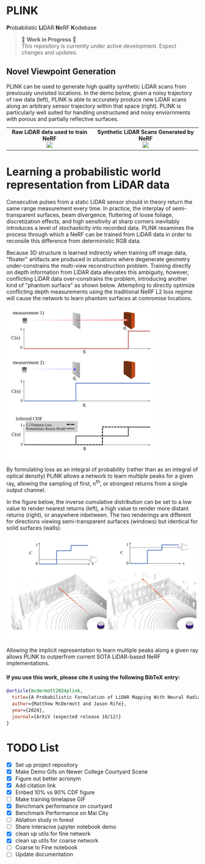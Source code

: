 # PLINK
**P**robabilistic **Li**DAR **N**eRF **K**odebase

> 🚧 **Work in Progress** 🚧  
> This repository is currently under active development. Expect changes and updates.

## Novel Viewpoint Generation
PLINK can be used to generate high quality synthetic LiDAR scans from previously unvisited locations. In the demo below, given a noisy trajectory of raw data (left), PLINK is able to accurately produce new LiDAR scans along an arbitrary sensor trajectory within that space (right).
PLINK is particularly well suited for handling unstructured and noisy enviornments with porous and partially reflective surfaces.

<table>
  <tr>
    <td style="text-align: center;">
      <strong>Raw LiDAR data used to train NeRF</strong><br>
      <img src="./demo/trainingDataCourtyard.gif" width="400" />
    </td>
    <td style="text-align: center;">
      <strong>Synthetic LiDAR Scans Generated by NeRF</strong><br>
      <img src="./demo/NCv14.gif" width="400" />
    </td>
  </tr>
</table>

# Learning a probabilistic world representation from LiDAR data 


<!-- A LiDAR sensor emits a pulse of near-infared light and uses time of flight to estimate distance to a reflecting surface.  -->
Consecutive pulses from a static LiDAR sensor should in theory return the same range measurement every time. In practice, the interplay of semi-transparent surfaces, beam divergence, fluttering of loose foliage, discretization effects, and high sensitivity at sharp corners inevitably introduces a level of stochasticity into recorded data.
PLiNK rexamines the process through which a NeRF can be trained from LiDAR data in order to reconsile this difference from deterministic RGB data. 

<!-- In the image domain, "floaters", a common (but undesirable) artifact produced by NeRFs, are clouds of disconnected material that the model learns to reproduce apparent features in training images, but do not correspond to actual surfaces in the real world.  -->
Because 3D structure is learned indirectly when training off image data, "floater" artifacts are produced in situations where degenerate geometry under-constrains the multi-view reconstruction problem. Training directly on depth information from LiDAR data alleviates this ambiguity, however, conflicting LiDAR data over-constrains the problem, introducing another kind of "phantom surface" as shown below. Attempting to directly optimize conflicting depth measurements using the traditional NeRF L2 loss regime will cause the network to learn phantom surfaces at comromise locations.

<img src="./demo/CDF.png" alt="Alt text" width="400"/>

By formulating loss as an integral of probability (rather than as an integral of optical density) PLiNK allows a network to learn multiple peaks for a given ray, allowing the sampling of first, $\text{n}^{\text{th}}$, or strongest returns from a single output channel. 

In the figure below, the inverse cumulative distribution can be set to a low value to render nearest returns (left), a high value to render more distant returns (right), or anaywhere inbetween. The two renderings are different for directions viewing semi-transparent surfaces (windows) but identical for solid surfaces (walls).

<img src="./demo/10v90.png" alt="Alt text" width="600"/>

Allowing the implicit representation to learn multiple peaks along a given ray allows PLiNK to outperfrom current SOTA LiDAR-based NeRF implementations. 

#### If you use this work, please cite it using the following BibTeX entry:

```bibtex
@article{mcdermott2024plink,
  title={A Probabilistic Formulation of LiDAR Mapping With Neural Radiance Fields},
  author={Matthew McDermott and Jason Rife},
  year={2024},
  journal={ArXiV (expected release 10/12)}
}
```

# TODO List

- [X] Set up project repository
- [X] Make Demo Gifs on Newer College Courtyard Scene
- [X] Figure out better acronym
- [X] Add citation link
- [X] Embed 10% vs 90% CDF figure
- [ ] Make training timelapse GIF
- [X] Benchmark performance on courtyard
- [X] Benchmark Performance on Mai City
- [ ] Ablation study in forest
- [ ] Share interacive jupyter notebook demo
- [X] clean up utils for fine network
- [X] clean up utils for coarse network
- [ ] Coarse to Fine notebook
- [ ] Update documentation
